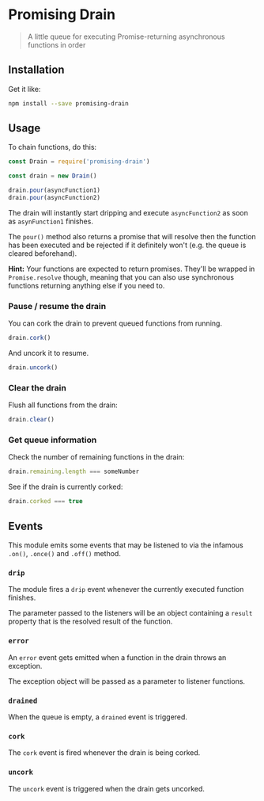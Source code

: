 # Promising Drain

> A little queue for executing Promise-returning asynchronous functions in order


## Installation
Get it like:
```bash
npm install --save promising-drain
```

## Usage
To chain functions, do this:
```javascript
const Drain = require('promising-drain')

const drain = new Drain()

drain.pour(asyncFunction1)
drain.pour(asyncFunction2)
```

The drain will instantly start dripping and execute `asyncFunction2` as soon as `asynFunction1` finishes.

The `pour()` method also returns a promise that will resolve then the function has been executed and be rejected if it definitely won't (e.g. the queue is cleared beforehand).

**Hint:** Your functions are expected to return promises. They'll be wrapped in `Promise.resolve` though, meaning that you can also use synchronous functions returning anything else if you need to.


### Pause / resume the drain
You can cork the drain to prevent queued functions from running.

```javascript
drain.cork()
```

And uncork it to resume.
```javascript
drain.uncork()
```

### Clear the drain
Flush all functions from the drain:
```javascript
drain.clear()
```

### Get queue information
Check the number of remaining functions in the drain:
```javascript
drain.remaining.length === someNumber
```

See if the drain is currently corked:
```javascript
drain.corked === true
```

## Events
This module emits some events that may be listened to via the infamous `.on()`, `.once()` and `.off()` method.

### `drip`
The module fires a `drip` event whenever the currently executed function finishes.

The parameter passed to the listeners will be an object containing a `result` property that is the resolved result of the function.

### `error`
An `error` event gets emitted when a function in the drain throws an exception.

The exception object will be passed as a parameter to listener functions.

### `drained`
When the queue is empty, a `drained` event is triggered.

### `cork`
The `cork` event is fired whenever the drain is being corked.

### `uncork`
The `uncork` event is triggered when the drain gets uncorked.